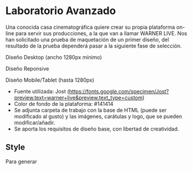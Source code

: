 # Laboratorio Avanzado

Una conocida casa cinematográfica quiere crear su propia plataforma on-line
para servir sus producciones, a la que van a llamar WARNER LIVE.
Nos han solicitado una prueba de maquetación de un primer diseño,
del resultado de la prueba dependerá pasar a la siguiente fase de selección.

Diseño Desktop (ancho 1280px mínimo)

Diseño Reponsive

Diseño Mobile/Tablet (hasta 1280px)

- Fuente utilizada: Jost
  (https://fonts.google.com/specimen/Jost?preview.text=warner+live&preview.text_type=custom)
- Color de fondo de la plataforma: #141414
- Se adjunta carpeta de trabajo con la base de HTML (puede ser modificado al gusto) y las imágenes, carátulas
  y logo, que se pueden modificar/añadir.
- Se aporta los requisitos de diseño base, con libertad de creatividad.

## Style

Para generar
